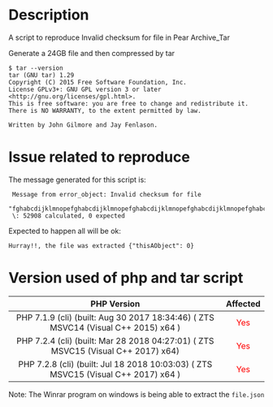 
# Description

A script to reproduce Invalid checksum for file in Pear Archive_Tar

Generate a 24GB file and then compressed by tar 

```
$ tar --version
tar (GNU tar) 1.29
Copyright (C) 2015 Free Software Foundation, Inc.
License GPLv3+: GNU GPL version 3 or later <http://gnu.org/licenses/gpl.html>.
This is free software: you are free to change and redistribute it.
There is NO WARRANTY, to the extent permitted by law.

Written by John Gilmore and Jay Fenlason. 
```

# Issue related to reproduce

The message generated for this script is: 
 
```
 Message from error_object: Invalid checksum for file
 "fghabcdijklmnopefghabcdijklmnopefghabcdijklmnopefghabcdijklmnopefghabcdijklmnopefghabcdijklmnopefghabcdijklmnopefghabcdijklmnopefgh/ijklmnopefghabcdijklmnopefghabcdijklmnopefghabcdijklmnopefghabcdijklmnopefghabcdijklmnopefghabcdijkl"
 \: 52908 calculated, 0 expected
```

Expected to happen all will be ok:

```
Hurray!!, the file was extracted {"thisAObject": 0}
```

# Version used of php and tar script

 | PHP Version | Affected | 
 |:-----:| :----: |
 |PHP 7.1.9 (cli) (built: Aug 30 2017 18:34:46) ( ZTS MSVC14 (Visual C++ 2015) x64 )|<font color=red>Yes</font>|
 |PHP 7.2.4 (cli) (built: Mar 28 2018 04:27:01) ( ZTS MSVC15 (Visual C++ 2017) x64)|<font color=red>Yes</font>| 
 |PHP 7.2.8 (cli) (built: Jul 18 2018 10:03:03) ( ZTS MSVC15 (Visual C++ 2017) x64 )|<font color=red>Yes</font>|
 
Note: The Winrar program on windows is being able to extract the
`file.json`
